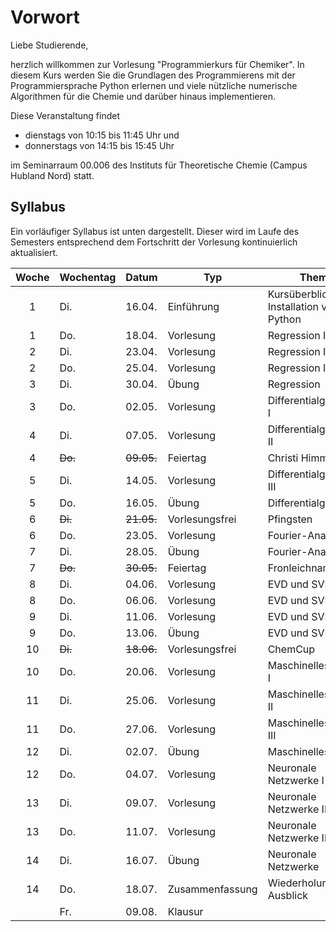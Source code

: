 # Vorwort

Liebe Studierende,

herzlich willkommen zur Vorlesung "Programmierkurs für Chemiker".
In diesem Kurs werden Sie die Grundlagen des Programmierens mit der 
Programmiersprache Python erlernen und viele nützliche numerische 
Algorithmen für die Chemie und darüber hinaus implementieren.

Diese Veranstaltung findet
- dienstags von 10:15 bis 11:45 Uhr
und
- donnerstags von 14:15 bis 15:45 Uhr 

im Seminarraum 00.006 des Instituts für Theoretische Chemie (Campus Hubland Nord) statt.

## Syllabus

Ein vorläufiger Syllabus ist unten dargestellt. Dieser wird
im Laufe des Semesters entsprechend dem Fortschritt der Vorlesung
kontinuierlich aktualisiert.

|Woche|Wochentag| Datum  | Typ         | Thema           |
|:---:|---------|--------|-------------|-----------------|
|  1  | Di.     | 16.04. | Einführung  | Kursüberblick und Installation von Python |
|  1  | Do.     | 18.04. | Vorlesung   | Regression I    |
|  2  | Di.     | 23.04. | Vorlesung   | Regression II   |
|  2  | Do.     | 25.04. | Vorlesung   | Regression III  |
|  3  | Di.     | 30.04. | Übung       | Regression      |
|  3  | Do.     | 02.05. | Vorlesung   | Differentialgleichung I |
|  4  | Di.     | 07.05. | Vorlesung   | Differentialgleichung II |
|  4  | ~~Do.~~ | ~~09.05.~~ | Feiertag | Christi Himmelfahrt |
|  5  | Di.     | 14.05. | Vorlesung   | Differentialgleichung III |
|  5  | Do.     | 16.05. | Übung       | Differentialgleichung |
|  6  | ~~Di.~~ | ~~21.05.~~ | Vorlesungsfrei | Pfingsten    |
|  6  | Do.     | 23.05. | Vorlesung   | Fourier-Analyse |
|  7  | Di.     | 28.05. | Übung       | Fourier-Analyse |
|  7  | ~~Do.~~ | ~~30.05.~~ | Feiertag | Fronleichnam   |
|  8  | Di.     | 04.06. | Vorlesung   | EVD und SVD I   |
|  8  | Do.     | 06.06. | Vorlesung   | EVD und SVD II  |
|  9  | Di.     | 11.06. | Vorlesung   | EVD und SVD III |
|  9  | Do.     | 13.06. | Übung       | EVD und SVD     |
| 10  | ~~Di.~~ | ~~18.06.~~ | Vorlesungsfrei | ChemCup         |
| 10  | Do.     | 20.06. | Vorlesung   | Maschinelles Lernen I |
| 11  | Di.     | 25.06. | Vorlesung   | Maschinelles Lernen II |
| 11  | Do.     | 27.06. | Vorlesung   | Maschinelles Lernen III |
| 12  | Di.     | 02.07. | Übung       | Maschinelles Lernen |
| 12  | Do.     | 04.07. | Vorlesung   | Neuronale Netzwerke I  |
| 13  | Di.     | 09.07. | Vorlesung   | Neuronale Netzwerke II |
| 13  | Do.     | 11.07. | Vorlesung   | Neuronale Netzwerke III |
| 14  | Di.     | 16.07. | Übung       | Neuronale Netzwerke |
| 14  | Do.     | 18.07. | Zusammenfassung | Wiederholung und Ausblick |
|     | Fr.     | 09.08. | Klausur     |                 |

